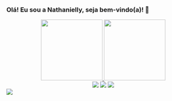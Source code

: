 ### Olá! Eu sou a Nathanielly, seja bem-vindo(a)! 👋

<div align="center">
  <a href="https://github.com/Nathanielly">
  <img height="160em" src="https://github-readme-stats.vercel.app/api?username=Nathanielly&show_icons=true&theme=dark&include_all_commits=true&count_private=true"/>
  <img height="160em" src="https://github-readme-stats.vercel.app/api/top-langs/?username=Nathanielly&layout=compact&langs_count=7&theme=dark"/>
</div>

<div align="center">
  <a href="https://www.linkedin.com/in/nathanielly-de-souza-martins-oliveira-11902154/" target="_blank"><img src="https://img.shields.io/badge/-LinkedIn-%230077B5?style=for-the-badge&logo=linkedin&logoColor=white" target="_blank"></a> 
  <a href="https://www.instagram.com/nathaniellyoliveira/" target="_blank"><img src="https://img.shields.io/badge/-Instagram-%23E4405F?style=for-the-badge&logo=instagram&logoColor=white" target="_blank"></a>
  <a href = "mailto:nathanielly23@hotmail.com"><img src="https://img.shields.io/badge/Microsoft_Outlook-0078D4?style=for-the-badge&logo=microsoft-outlook&logoColor=white"</a>
</div>
<a href = "https://twitter.com/DeNathanielly"><img src="https://img.shields.io/badge/Twitter-1DA1F2?style=for-the-badge&logo=twitter&logoColor=white"</a>
</div>
